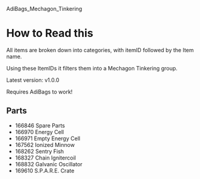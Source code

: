 AdiBags_Mechagon_Tinkering

# How to Read this
All items are broken down into categories, with itemID followed by the Item name.

Using these ItemIDs it filters them into a Mechagon Tinkering group. 

Latest version: v1.0.0

Requires AdiBags to work!

## Parts

* 166846 Spare Parts
* 166970 Energy Cell
* 166971 Empty Energy Cell
* 167562 Ionized Minnow
* 168262 Sentry Fish
* 168327 Chain Ignitercoil
* 168832 Galvanic Oscillator
* 169610 S.P.A.R.E. Crate